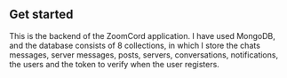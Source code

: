 ## Get started

This is the backend of the ZoomCord application.
I have used MongoDB, and the database consists of 8 collections, in which I store the chats messages, server messages, posts, servers, 
conversations, notifications, the users and the token to verify when the user registers.
